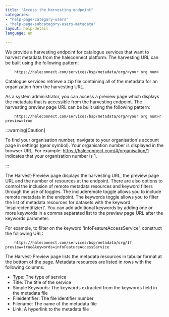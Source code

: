 ```yaml
---
title: "Access the harvesting endpoint"
categories:
- "help-page-category-users"
- "help-page-subcategory-users-metadata"
layout: help-detail
language: en

---
```


We provide a harvesting endpoint for catalogue services that want to harvest metadata from the haleconnect platform. The harvesting URL can be built using the following pattern:

```
    https://haleconnect.com/services/bsp/metadata/org/<your org num>
```

Catalogue services retrieve a zip file containing all of the metadata for an organization from the harvesting URL.

As a system administrator, you can access a preview page which displays the metadata that is accessible from the harvesting endpoint. The harvesting preview page URL can be built using the following pattern:

```
    https://haleconnect.com/services/bsp/metadata/org/<your org num>?preview=true
```

:::warning[Caution]

To find your organisation number, navigate to your organisation's account page in settings (gear symbol). Your organisation number is displayed in the browser URL. For example: https://haleconnect.com/#/organisation/1 indicates that your organisation number is 1.

:::

The Harvest-Preview page displays the harvesting URL, the preview page URL and the number of resources at the endpoint. There are also options to control the inclusion of remote metadata resources and keyword filters through the use of toggles. The includeremote toggle allows you to include remote metadata in the endpoint. The keywords toggle allows you to filter the list of metadata resources for datasets with the keyword 'inspireidentifiziert'. You can add additional keywords by adding one or more keywords in a comma separated list to the preview page URL after the keywords parameter.

For example, to filter on the keyword 'infoFeatureAccessService', construct the following URL:

```
    https://haleconnect.com/services/bsp/metadata/org/1?preview=true&keywords=infoFeatureAccessService
```

The Harvest-Preview page lists the metadata resources in tabular format at the bottom of the page. Metadata resources are listed in rows with the following columns:

* Type: The type of service
* Title: The title of the service
* Simple Keywords: The keywords extracted from the keywords field in the metadata file
* Fileidentifier: The file identifier number
* Filename: The name of the metadata file
* Link: A hyperlink to the metadata file

